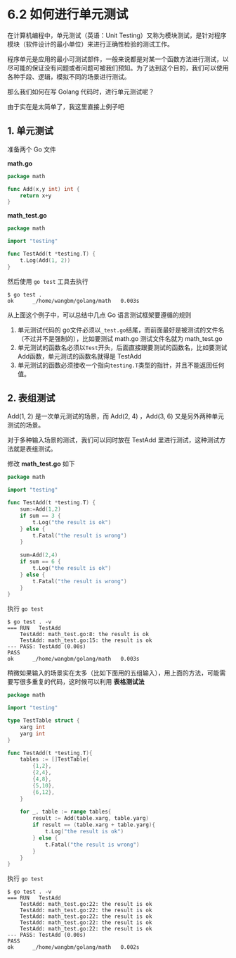 # 6.2 如何进行单元测试



在计算机编程中，单元测试（英语：Unit Testing）又称为模块测试，是针对程序模块（软件设计的最小单位）来进行正确性检验的测试工作。

程序单元是应用的最小可测试部件，一般来说都是对某一个函数方法进行测试，以尽可能的保证没有问题或者问题可被我们预知。为了达到这个目的，我们可以使用各种手段、逻辑，模拟不同的场景进行测试。

那么我们如何在写 Golang 代码时，进行单元测试呢？

由于实在是太简单了，我这里直接上例子吧

## 1. 单元测试

准备两个 Go 文件

**math.go**

```go
package math

func Add(x,y int) int {
	return x+y
}

```

**math_test.go**

```go
package math

import "testing"

func TestAdd(t *testing.T) {
	t.Log(Add(1, 2))
}

```

然后使用 `go test` 工具去执行

```shell
$ go test .
ok  	_/home/wangbm/golang/math	0.003s
```



从上面这个例子中，可以总结中几点 Go 语言测试框架要遵循的规则

1. 单元测试代码的 go文件必须以`_test.go`结尾，而前面最好是被测试的文件名（不过并不是强制的），比如要测试 math.go 测试文件名就为 math_test.go
2. 单元测试的函数名必须以`Test`开头，后面直接跟要测试的函数名，比如要测试 Add函数，单元测试的函数名就得是 TestAdd
3. 单元测试的函数必须接收一个指向`testing.T`类型的指针，并且不能返回任何值。



## 2. 表组测试

Add(1, 2) 是一次单元测试的场景，而 Add(2, 4) ，Add(3, 6) 又是另外两种单元测试的场景。

对于多种输入场景的测试，我们可以同时放在 TestAdd 里进行测试，这种测试方法就是表组测试。

修改 **math_test.go** 如下

```go
package math

import "testing"

func TestAdd(t *testing.T) {
	sum:=Add(1,2)
	if sum == 3 {
		t.Log("the result is ok")
	} else {
		t.Fatal("the result is wrong")
	}
	
	sum=Add(2,4)
	if sum == 6 {
		t.Log("the result is ok")
	} else {
		t.Fatal("the result is wrong")
	}
}

```

执行 `go test `

```shell
$ go test . -v
=== RUN   TestAdd
    TestAdd: math_test.go:8: the result is ok
    TestAdd: math_test.go:15: the result is ok
--- PASS: TestAdd (0.00s)
PASS
ok  	_/home/wangbm/golang/math	0.003s
```



稍微如果输入的场景实在太多（比如下面用的五组输入），用上面的方法，可能需要写很多重复的代码，这时候可以利用 **表格测试法**

```go
package math

import "testing"

type TestTable struct {
    xarg int
    yarg int
}

func TestAdd(t *testing.T){
    tables := []TestTable{
        {1,2},
        {2,4},
        {4,8},
        {5,10},
        {6,12},
    }
    
    for _, table := range tables{
        result := Add(table.xarg, table.yarg)
        if result == (table.xarg + table.yarg){
            t.Log("the result is ok")
        } else {
            t.Fatal("the result is wrong")
        }
    }
}
```

执行 `go test` 

```shell
$ go test . -v
=== RUN   TestAdd
    TestAdd: math_test.go:22: the result is ok
    TestAdd: math_test.go:22: the result is ok
    TestAdd: math_test.go:22: the result is ok
    TestAdd: math_test.go:22: the result is ok
    TestAdd: math_test.go:22: the result is ok
--- PASS: TestAdd (0.00s)
PASS
ok  	_/home/wangbm/golang/math	0.002s
```



